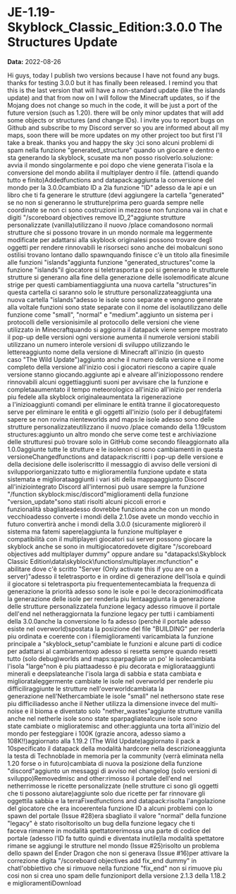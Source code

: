 # JE-1.19-Skyblock_Classic_Edition:3.0.0 The Structures Update

**Data:** 2022-08-26

Hi guys, today I publish two versions because I have not found any bugs. thanks for testing 3.0.0 but it has finally been released. I remind you that this is the last version that will have a non-standard update (like the islands update) and that from now on I will follow the Minecraft updates, so if the Mojang does not change so much in the code, it will be just a port of the future version (such as 1.20). there will be only minor updates that will add some objects or structures (and change IDs). I invite you to report bugs on Github and subscribe to my Discord server so you are informed about all my maps, soon there will be more updates on my other project too but first I'll take a break. thanks you and happy the sky :)ci sono alcuni problemi di spam nella funzione "generated_structure" quando un giocare e dentro e sta generando la skyblock, scusate ma non posso risolverlo.soluzione: avvia il mondo singolarmente e poi dopo che viene generata l'isola e la conversione del mondo abilita il multiplayer dentro il file. (attendi quando tutto e finito)Addedfunctions and datapack:aggiunta la conversione del mondo per la 3.0.0cambiato ID a 2la funzione "ID" adesso da le api e un libro che ti fa generare le strutture (devi aggiungere la cartella "generated" se no non si generanno le strutture)prima pero guarda sempre nelle coordinate se non ci sono costruzioni in mezzose non funziona vai in chat e digiti "/scoreboard objectives remove ID_2"aggiunte strutture personalizzate (vanilla)utilizzano il nuovo /place comandosono normali strutture che si possono trovare in un mondo normale ma leggermente modificate per adattarsi alla skyblock originalesi possono trovare degli oggetti per rendere rinnovabili le risorseci sono anche dei mobalcuni sono ostilisi trovano lontano dallo spawnquando finisce c'è un titolo alla finesimile alle funzioni "islands"aggiunta funzione "generated_structures"come la funzione "islands"il giocatore si teletrasporta e poi si generano le strutturele strutture si generano alla fine della generazione delle isolemodificate alcune strige per questi cambiamentiaggiunta una nuova cartella "structures"in questa cartella ci saranno solo le strutture personalizzateaggiunta una nuova cartella "islands"adesso le isole sono separate e vengono generate alla voltale funzioni sono state separate con il nome del isolautilizzano delle funzione come "small", "normal" e "medium".aggiunto un sistema per i protocolli delle versionisimile al protocollo delle versioni che viene utilizzato in Minecraftquando si aggiorna il datapack viene sempre mostrato il pop-up delle versioni ogni versione aumenta il numerole versioni stabili utilizzano un numero interole versioni di sviluppo utilizzando le lettereaggiunto nome della versione di Minecraft all'inizio (in questo caso "The Wild Update")aggiunto anche il numero della versione e il nome completo della versione all'inizio cosi i giocatori riescono a capire quale versione stanno giocando.aggiunte api e alveare all'iniziopossono rendere rinnovabili alcuni oggettiaggiunti suoni per avvisare che la funzione e completaaumentato il tempo meteorologico all'inizio all'inizio per renderla piu fedele alla skyblock originaleaumentata la rigenerazione a l'inizioaggiunti comandi per eliminare le entità tranne il giocatorequesto serve per eliminare le entità e gli oggetti all'inizio (solo per il debug)fatemi sapere se non rovina nienteworlds and maps:le isole adesso sono delle strutture personalizzateutilizzano il nuovo /place comando della 1.19custom structures:aggiunto un altro mondo che serve come test e archiviazione delle strutturesi può trovare solo in GitHub come secondo fileaggiornato alla 1.0.0aggiunte tutte le strutture e le isolenon ci sono cambiamenti in questa versioneChangedfunctions and datapack:riscritti i pop-up delle versione e della decisione delle isoleriscritto il messaggio di avviso delle versioni di svilupporiorganizzato tutto e miglioramentila funzione update e stata sistemata e migliorataaggiunti i vari siti della mappaaggiunto Discord all'iniziointegrato Discord all'internosi può usare sempre la funzione "/function skyblock:misc/discord"miglioramenti della funzione "version_update"sono stati risolti alcuni piccoli errori e funzionalità sbagliateadesso dovrebbe funziona anche con un mondo vecchioadesso converte i mondi della 2.1.0se avete un mondo vecchio in futuro convertirà anche i mondi della 3.0.0 (sicuramente migliorerò il sistema ma fatemi sapere)aggiunta la funzione multiplayer e compatibilità con il multiplayeri giocatori sui server possono giocare la skyblock anche se sono in multigiocatoredovete digitare "/scoreboard objectives add multiplayer dummy" oppure andare su "datapacks\Skyblock Classic Edition\data\skyblock\functions\multiplayer.mcfunction" e abilitare dove c'è scritto "Server (Only activate this if you are on a server)"adesso il teletrasporto e in ordine di generazione dell'Isola e quindi il giocatore si teletrasporta piu frequentementecambiata la frequenza di generazione la priorità adesso sono le isole e poi le decorazionimodificata la generazione delle isole per renderla piu lentaaggiunta la generazione delle strutture personalizzatela funzione legacy adesso rimuove il portale dell'end nel netheraggiornata la funzione legacy per tutti i cambiamenti della 3.0.0anche la conversione lo fa adesso (perché il portale adesso esiste nel overworld)spostata la posizione del file "BUILDING" per renderla piu ordinata e coerente con i filemiglioramenti varicambiata la funzione principale a "skyblock_setup"cambiate le funzioni e alcune parti di codice per adattarsi al cambiamentoxp adesso si resetta sempre quando resetti tutto (solo debug)worlds and maps:sparpagliate un po' le isolecambiata l'isola "large"non è piu piattaadesso è piu decorata e migliorataaggiunti minerali e deepslateanche l'isola larga di sabbia e stata cambiata e migliorataleggermente cambiate le isole nel overworld per renderle piu difficiliraggiunte le strutture nell'overworldcambiata la generazione nell'Nethercambiate le isole "small" nel nethersono state rese piu difficiliadesso anche il Nether utilizza la dimensione invece del multi-noise e il bioma e diventato solo "nether_wastes"aggiunte strutture vanilla anche nel netherle isole sono state sparpagliatealcune isole sono state cambiate o miglioratemisc and other:aggiunta una torta all'inizio del mondo per festeggiare i 100K (grazie ancora, adesso siamo a 108K!!)aggiornato alla 1.19.2 (The Wild Update)aggiornato il pack a 10specificato il datapack della modalità hardcore nella descrizioneaggiunta la testa di Technoblade in memoria per la community (verrà eliminata nella 1.20 forse o in futuro)cambiata di nuova la posizione della funzione "discord"aggiunto un messaggi di avviso nel changelog (solo versioni di sviluppo)Removedmisc and other:rimosso il portale dell'end nel netherrimosse le ricette personalizzate (nelle strutture ci sono gli oggetti che ti possono aiutare)aggiunte solo due ricette per far rinnovare gli oggettila sabbia e la terraFixedfunctions and datapack:risolta l'angolazione del giocatore che era incoerentela funzione ID a alcuni problemi con lo spawn del portale (Issue #28)era sbagliato il valore "normal" della funzione "legacy" è stato risoltorisolto un bug della funzione legacy che ti faceva rimanere in modalità spettatorerimossa una parte di codice del portale (adesso l'ID fa tutto quindi e diventata inutile)la modalità spettatore rimane se aggiungi le strutture nel mondo (Issue #25)risolto un problema dello spawn del Ender Dragon che non si generava (Issue #16)per attivare la correzione digita "/scoreboard objectives add fix_end dummy" in chatl'obbiettivo che si rimuove nella funzione "fix_end" non si rimuove piu cosi non si crea uno spam delle funzioniport della versione 2.1.3 della 1.18.2 e miglioramentiDownload
